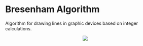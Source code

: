 # Bresenham Algorithm

Algorithm for drawing lines in graphic devices based on integer calculations.

<p align="center">
<img src="https://i.stack.imgur.com/4fCug.png">
</p>
